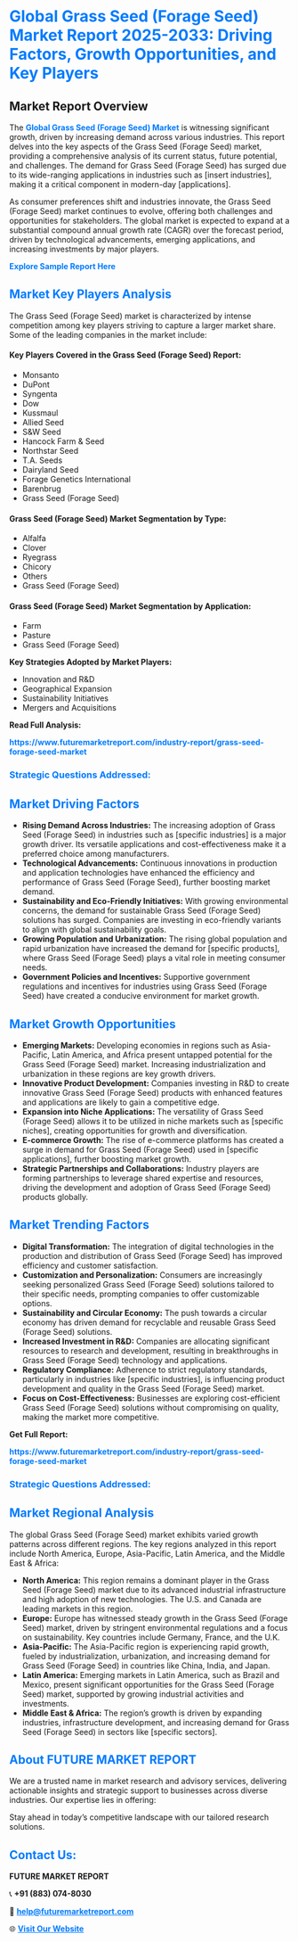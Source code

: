 <h1 style="color: #007BFF;">Global Grass Seed (Forage Seed) Market Report 2025-2033: Driving Factors, Growth Opportunities, and Key Players</h1>

<section id="overview">
<h2>Market Report Overview</h2>
<p>The <a href="https://www.futuremarketreport.com/industry-report/grass-seed-forage-seed-market" style="color: #007BFF; text-decoration: none;"><strong>Global Grass Seed (Forage Seed) Market</strong></a> is witnessing significant growth, driven by increasing demand across various industries. This report delves into the key aspects of the Grass Seed (Forage Seed) market, providing a comprehensive analysis of its current status, future potential, and challenges. The demand for Grass Seed (Forage Seed) has surged due to its wide-ranging applications in industries such as [insert industries], making it a critical component in modern-day [applications].</p>
<p>As consumer preferences shift and industries innovate, the Grass Seed (Forage Seed) market continues to evolve, offering both challenges and opportunities for stakeholders. The global market is expected to expand at a substantial compound annual growth rate (CAGR) over the forecast period, driven by technological advancements, emerging applications, and increasing investments by major players.</p>
</section>

<section id="overview">
<p><a href="https://www.futuremarketreport.com/request-sample/reportId=107540" style="color: #007BFF; text-decoration: none;"><strong>Explore Sample Report Here</strong></a></p>
</section>

<section id="key-players">
<h2 style="color: #007BFF;">Market Key Players Analysis</h2>
<p>The Grass Seed (Forage Seed) market is characterized by intense competition among key players striving to capture a larger market share. Some of the leading companies in the market include:</p>
<h4>Key Players Covered in the Grass Seed (Forage Seed) Report:</h4>
<ul><li>Monsanto</li><li>DuPont</li><li>Syngenta</li><li>Dow</li><li>Kussmaul</li><li>Allied Seed</li><li>S&amp;W Seed</li><li>Hancock Farm &amp; Seed</li><li>Northstar Seed</li><li>T.A. Seeds</li><li>Dairyland Seed</li><li>Forage Genetics International</li><li>Barenbrug</li><li>Grass Seed (Forage Seed)</li></ul>
<h4>Grass Seed (Forage Seed) Market Segmentation by Type:</h4>
<ul><li>Alfalfa</li><li>Clover</li><li>Ryegrass</li><li>Chicory</li><li>Others</li><li>Grass Seed (Forage Seed)</li></ul>

<h4>Grass Seed (Forage Seed) Market Segmentation by Application:</h4>
<ul><li>Farm</li><li>Pasture</li><li>Grass Seed (Forage Seed)</li></ul>
<p><strong>Key Strategies Adopted by Market Players:</strong></p>
<ul>
<li>Innovation and R&D</li>
<li>Geographical Expansion</li>
<li>Sustainability Initiatives</li>
<li>Mergers and Acquisitions</li>
</ul>
</section>

<section>
<p><strong>Read Full Analysis: </strong></p><a href="https://www.futuremarketreport.com/industry-report/grass-seed-forage-seed-market" style="color: #007BFF; text-decoration: none;"><strong>https://www.futuremarketreport.com/industry-report/grass-seed-forage-seed-market</strong></a>
<h3 style="color: #007BFF;">Strategic Questions Addressed:</h3>
</section>

<section id="driving-factors">
<h2 style="color: #007BFF;">Market Driving Factors</h2>
<ul>
<li><strong>Rising Demand Across Industries:</strong> The increasing adoption of Grass Seed (Forage Seed) in industries such as [specific industries] is a major growth driver. Its versatile applications and cost-effectiveness make it a preferred choice among manufacturers.</li>
<li><strong>Technological Advancements:</strong> Continuous innovations in production and application technologies have enhanced the efficiency and performance of Grass Seed (Forage Seed), further boosting market demand.</li>
<li><strong>Sustainability and Eco-Friendly Initiatives:</strong> With growing environmental concerns, the demand for sustainable Grass Seed (Forage Seed) solutions has surged. Companies are investing in eco-friendly variants to align with global sustainability goals.</li>
<li><strong>Growing Population and Urbanization:</strong> The rising global population and rapid urbanization have increased the demand for [specific products], where Grass Seed (Forage Seed) plays a vital role in meeting consumer needs.</li>
<li><strong>Government Policies and Incentives:</strong> Supportive government regulations and incentives for industries using Grass Seed (Forage Seed) have created a conducive environment for market growth.</li>
</ul>
</section>

<section id="growth-opportunities">
<h2 style="color: #007BFF;">Market Growth Opportunities</h2>
<ul>
<li><strong>Emerging Markets:</strong> Developing economies in regions such as Asia-Pacific, Latin America, and Africa present untapped potential for the Grass Seed (Forage Seed) market. Increasing industrialization and urbanization in these regions are key growth drivers.</li>
<li><strong>Innovative Product Development:</strong> Companies investing in R&D to create innovative Grass Seed (Forage Seed) products with enhanced features and applications are likely to gain a competitive edge.</li>
<li><strong>Expansion into Niche Applications:</strong> The versatility of Grass Seed (Forage Seed) allows it to be utilized in niche markets such as [specific niches], creating opportunities for growth and diversification.</li>
<li><strong>E-commerce Growth:</strong> The rise of e-commerce platforms has created a surge in demand for Grass Seed (Forage Seed) used in [specific applications], further boosting market growth.</li>
<li><strong>Strategic Partnerships and Collaborations:</strong> Industry players are forming partnerships to leverage shared expertise and resources, driving the development and adoption of Grass Seed (Forage Seed) products globally.</li>
</ul>
</section>

<section id="trending-factors">
<h2 style="color: #007BFF;">Market Trending Factors</h2>
<ul>
<li><strong>Digital Transformation:</strong> The integration of digital technologies in the production and distribution of Grass Seed (Forage Seed) has improved efficiency and customer satisfaction.</li>
<li><strong>Customization and Personalization:</strong> Consumers are increasingly seeking personalized Grass Seed (Forage Seed) solutions tailored to their specific needs, prompting companies to offer customizable options.</li>
<li><strong>Sustainability and Circular Economy:</strong> The push towards a circular economy has driven demand for recyclable and reusable Grass Seed (Forage Seed) solutions.</li>
<li><strong>Increased Investment in R&D:</strong> Companies are allocating significant resources to research and development, resulting in breakthroughs in Grass Seed (Forage Seed) technology and applications.</li>
<li><strong>Regulatory Compliance:</strong> Adherence to strict regulatory standards, particularly in industries like [specific industries], is influencing product development and quality in the Grass Seed (Forage Seed) market.</li>
<li><strong>Focus on Cost-Effectiveness:</strong> Businesses are exploring cost-efficient Grass Seed (Forage Seed) solutions without compromising on quality, making the market more competitive.</li>
</ul>
</section>

<section>
<p><strong>Get Full Report: </strong></p><a href="https://www.futuremarketreport.com/industry-report/grass-seed-forage-seed-market" style="color: #007BFF; text-decoration: none;"><strong>https://www.futuremarketreport.com/industry-report/grass-seed-forage-seed-market</strong></a>
<h3 style="color: #007BFF;">Strategic Questions Addressed:</h3>
</section>


<section id="regional-analysis">
<h2 style="color: #007BFF;">Market Regional Analysis</h2>
<p>The global Grass Seed (Forage Seed) market exhibits varied growth patterns across different regions. The key regions analyzed in this report include North America, Europe, Asia-Pacific, Latin America, and the Middle East & Africa:</p>
<ul>
<li><strong>North America:</strong> This region remains a dominant player in the Grass Seed (Forage Seed) market due to its advanced industrial infrastructure and high adoption of new technologies. The U.S. and Canada are leading markets in this region.</li>
<li><strong>Europe:</strong> Europe has witnessed steady growth in the Grass Seed (Forage Seed) market, driven by stringent environmental regulations and a focus on sustainability. Key countries include Germany, France, and the U.K.</li>
<li><strong>Asia-Pacific:</strong> The Asia-Pacific region is experiencing rapid growth, fueled by industrialization, urbanization, and increasing demand for Grass Seed (Forage Seed) in countries like China, India, and Japan.</li>
<li><strong>Latin America:</strong> Emerging markets in Latin America, such as Brazil and Mexico, present significant opportunities for the Grass Seed (Forage Seed) market, supported by growing industrial activities and investments.</li>
<li><strong>Middle East & Africa:</strong> The region’s growth is driven by expanding industries, infrastructure development, and increasing demand for Grass Seed (Forage Seed) in sectors like [specific sectors].</li>
</ul>
</section>

<footer>
<h2 style="color: #007BFF;">About FUTURE MARKET REPORT</h2>
<p>We are a trusted name in market research and advisory services, delivering actionable insights and strategic support to businesses across diverse industries. Our expertise lies in offering:</p>

<p>Stay ahead in today’s competitive landscape with our tailored research solutions.</p>

<h2 style="color: #007BFF;">Contact Us:</h2>
<p><strong>FUTURE MARKET REPORT</strong></p>
<p>📞 <strong>+91 (883) 074-8030</strong></p>
<p>📧 <strong><a href="mailto:help@futuremarketreport.com" style="color: #007BFF;">help@futuremarketreport.com</a></strong></p>
<p>🌐 <strong><a href="https://www.futuremarketreport.com/" style="color: #007BFF;">Visit Our Website</a></strong></p>
</footer>